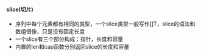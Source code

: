 #### slice(切片)

- 序列中每个元素都有相同的类型，一个slice类型一般写作[]T，slice的语法和数组很像，只是没有固定长度
- 一个slice有三个部分构成：指针，长度和容量
- 内置的len和cap函数分别返回slice的长度和容量